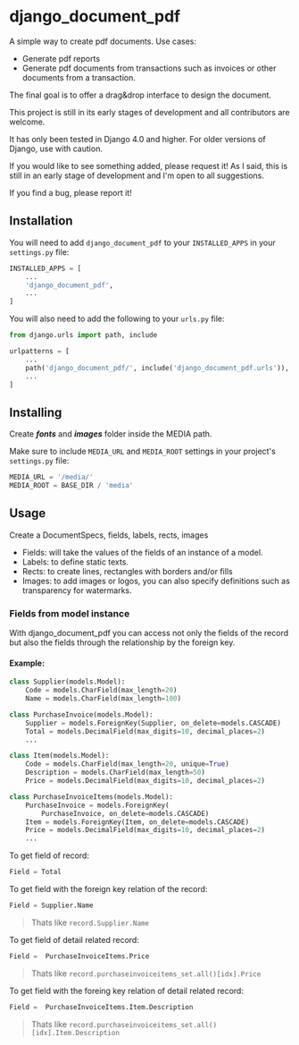 # django_document_pdf

A simple way to create pdf documents.
Use cases:
- Generate pdf reports
- Generate pdf documents from transactions such as invoices or other documents from a transaction.

The final goal is to offer a drag&drop interface to design the document.

This project is still in its early stages of development and all contributors are welcome.

It has only been tested in Django 4.0 and higher. For older versions of Django, use with caution.

If you would like to see something added, please request it! As I said, this is still in an early stage of development and I'm open to all suggestions.

If you find a bug, please report it!

## Installation

You will need to add `django_document_pdf` to your `INSTALLED_APPS` in your `settings.py` file:

```python
INSTALLED_APPS = [
    ...
    'django_document_pdf',
    ...
]
```

You will also need to add the following to your `urls.py` file:

```python
from django.urls import path, include

urlpatterns = [
    ...
    path('django_document_pdf/', include('django_document_pdf.urls')),
    ...
]
```

## Installing

Create **_fonts_** and **_images_** folder inside the MEDIA path.

Make sure to include `MEDIA_URL` and `MEDIA_ROOT` settings in your project's `settings.py` file:
```python
MEDIA_URL = '/media/'
MEDIA_ROOT = BASE_DIR / 'media'
```

## Usage

Create a DocumentSpecs, fields, labels, rects, images

- Fields: will take the values of the fields of an instance of a model.
- Labels: to define static texts.
- Rects: to create lines, rectangles with borders and/or fills
- Images: to add images or logos, you can also specify definitions such as transparency for watermarks.

### Fields from model instance

With django_document_pdf you can access not only the fields of the record but also the fields through the relationship by the foreign key.

#### Example:
```python
class Supplier(models.Model):
    Code = models.CharField(max_length=20)
    Name = models.CharField(max_length=100)

class PurchaseInvoice(models.Model):
    Supplier = models.ForeignKey(Supplier, on_delete=models.CASCADE)
    Total = models.DecimalField(max_digits=10, decimal_places=2)
    ...

class Item(models.Model):
    Code = models.CharField(max_length=20, unique=True)
    Description = models.CharField(max_length=50)
    Price = models.DecimalField(max_digits=10, decimal_places=2)

class PurchaseInvoiceItems(models.Model):
    PurchaseInvoice = models.ForeignKey(
        PurchaseInvoice, on_delete=models.CASCADE)
    Item = models.ForeignKey(Item, on_delete=models.CASCADE)
    Price = models.DecimalField(max_digits=10, decimal_places=2)
    ...
```
To get field of record:
```python
Field = Total
```
To get field with the foreign key relation of the record:
```python
Field = Supplier.Name
```
> Thats like `record.Supplier.Name`


To get field of detail related record:
```python
Field =  PurchaseInvoiceItems.Price
```
> Thats like `record.purchaseinvoiceitems_set.all()[idx].Price`

To get field with the foreing key relation of detail related record:
```python
Field =  PurchaseInvoiceItems.Item.Description
```
> Thats like `record.purchaseinvoiceitems_set.all()[idx].Item.Description`



